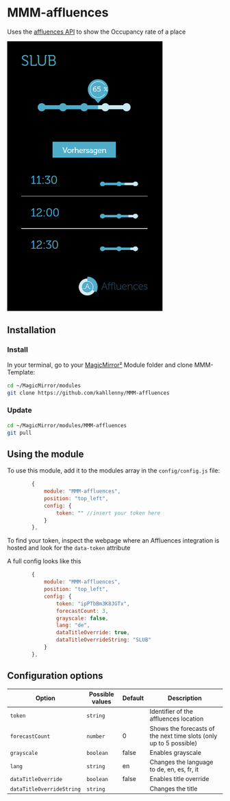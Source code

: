 # MMM-affluences

Uses the [affluences API](https://support.affluences.com/portal/en/kb/articles/api-web-integration-and-customisation) to show the Occupancy rate of a place

![Example of MMM-Template](./example_1.png)


## Installation

### Install

In your terminal, go to your [MagicMirror²][mm] Module folder and clone MMM-Template:

```bash
cd ~/MagicMirror/modules
git clone https://github.com/kahllenny/MMM-affluences
```

### Update

```bash
cd ~/MagicMirror/modules/MMM-affluences
git pull
```

## Using the module

To use this module, add it to the modules array in the `config/config.js` file:

```js
		{
			module: "MMM-affluences",
			position: "top_left", 
			config: {
				token: "" //insert your token here
			}
		},
```

To find your token, inspect the webpage where an Affluences integration is hosted and look for the ``data-token`` attribute

A full config looks like this

```js
		{
			module: "MMM-affluences",
			position: "top_left", 
			config: {
				token: "ipPTbBm3K8JGTx",
				forecastCount: 3,
				grayscale: false,
				lang: "de",
				dataTitleOverride: true,
				dataTitleOverrideString: "SLUB"
			}
		},
```

## Configuration options

Option|Possible values|Default|Description
------|------|------|-----------
`token`|`string`|| Identifier of the affluences location
`forecastCount`|`number`|0| Shows the forecasts of the next time slots (only up to 5 possible)
`grayscale`|`boolean`|false| Enables grayscale
`lang`|`string`|en| Changes the language to de, en, es, fr, it
`dataTitleOverride`|`boolean`|false| Enables title override
`dataTitleOverrideString`|`string`|| Changes the title

[mm]: https://github.com/MagicMirrorOrg/MagicMirror

